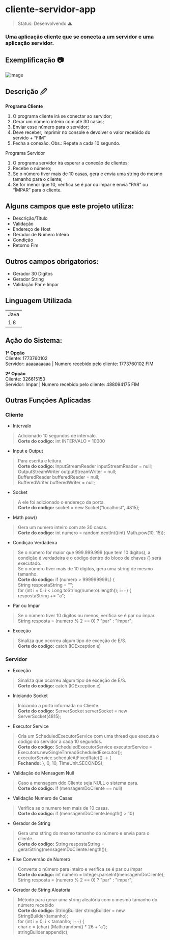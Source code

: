 <h1>cliente-servidor-app</h1>

> Status: Desenvolvendo ⚠️

### Uma aplicação cliente que se conecta a um servidor e uma aplicação servidor.

## Exemplificação 📷

![image](https://user-images.githubusercontent.com/98546863/233650501-9fcd0e96-51af-4870-afff-3d2b295864f5.png)

## Descrição 🖉

**Programa Cliente**
1. O programa cliente irá se conectar ao servidor;
2. Gerar um número inteiro com até 30 casas;
3. Enviar esse número para o servidor;
4. Deve receber, imprimir no console e devolver o valor recebido do servido + “FIM”
5. Fecha a conexão.
Obs.: Repete a cada 10 segundo.

Programa Servidor
1. O programa servidor irá esperar a conexão de clientes;
2. Recebe o número;
3. Se o número tiver mais de 10 casas, gera e envia uma string do mesmo tamanho para o cliente;
4. Se for menor que 10, verifica se é par ou ímpar e envia “PAR” ou “ÍMPAR” para o cliente.

## Alguns campos que este projeto utiliza:

+ Descrição/Titulo
+ Validação
+ Endereço de Host
+ Gerador de Numero Inteiro
+ Condição
+ Retorno Fim

## Outros campos obrigatorios:

+ Gerador 30 Digitos
+ Gerador String
+ Validação Par e Impar

## Linguagem Utilizada
<table> 
 <tr>
  <td>Java</td>
 </tr>
 <tr>
  <td>1.8</td>
 </tr>
</table>


## Ação do Sistema: 

**1ª Opção**
<br />Cliente: 1773760102
<br />Servidor: aaaaaaaaaa | Numero recebido pelo cliente: 1773760102
FIM

**2ª Opção**
<br />Cliente: 326615153
<br />Servidor: Impar | Numero recebido pelo cliente: 488094175
FIM

## Outras Funções Aplicadas

### Cliente

* Intervalo
> Adicionado 10 segundos de intervalo.
<br /> **Corte do codigo:** int INTERVALO = 10000

* Input e Output
> Para escrita e leitura.
<br /> **Corte do codigo:** InputStreamReader inputStreamReader = null;
 <br /> OutputStreamWriter outputStreamWriter = null;
  <br /> BufferedReader bufferedReader = null;
   <br /> BufferedWriter bufferedWriter = null;
   
* Socket
> A ele foi adicionado o endereço da porta.
<br /> **Corte do codigo:** socket = new Socket("localhost", 4815);

* Math pow()
> Gera um numero inteiro com ate 30 casas.
  <br /> **Corte do codigo:** int numero = random.nextInt((int) Math.pow(10, 15));
  
* Condição Verdadeira
> Se o número for maior que 999.999.999 (que tem 10 dígitos), a condição é verdadeira e o código dentro do bloco de chaves {} será executado.
 <br /> Se o número tiver mais de 10 dígitos, gera uma string de mesmo tamanho.
  <br /> **Corte do codigo:** if (numero > 999999999L) { 
    <br /> String respostaString = "";
      <br /> for (int i = 0; i < Long.toString(numero).length(); i++) {
        <br /> respostaString += "a";
  
* Par ou Impar
> Se o número tiver 10 dígitos ou menos, verifica se é par ou ímpar.
<br />  String resposta = (numero % 2 == 0) ? "par" : "ímpar";

* Exceção
> Sinaliza que ocorreu algum tipo de exceção de E/S.
<br /> **Corte do codigo:** catch (IOException e)
 
### Servidor

* Exceção
> Sinaliza que ocorreu algum tipo de exceção de E/S.
<br /> **Corte do codigo:** catch (IOException e)

* Iniciando Socket
> Iniciando a porta informada no Cliente.
<br /> **Corte do codigo:** ServerSocket serverSocket = new ServerSocket(4815);

* Executor Service 
> Cria um ScheduledExecutorService com uma thread que executa o código do servidor a cada 10 segundos.
<br /> **Corte do codigo:** ScheduledExecutorService executorService = Executors.newSingleThreadScheduledExecutor();
  <br /> executorService.scheduleAtFixedRate(() -> {
   <br /> **Fechando:** }, 0, 10, TimeUnit.SECONDS);
   
* Validação de Mensagem Null
> Caso a mensagem ddo Cliente seja NULL o sistema para. 
<br /> **Corte do codigo:** if (mensagemDoCliente == null)

* Validação Numero de Casas
> Verifica se o numero tem mais de 10 casas. 
<br /> **Corte do codigo:** if (mensagemDoCliente.length() > 10)

* Gerador de String 
> Gera uma string do mesmo tamanho do número e envia para o cliente.
<br /> **Corte do codigo:** String respostaString = gerarString(mensagemDoCliente.length());

* Else Conversão de Numero 
> Converte o número para inteiro e verifica se é par ou ímpar
<br /> **Corte do codigo:** int numero = Integer.parseInt(mensagemDoCliente);
 <br />String resposta = (numero % 2 == 0) ? "par" : "impar";
 
* Gerador de String Aleatoria
> Método para gerar uma string aleatória com o mesmo tamanho do número recebido
<br /> **Corte do codigo:** StringBuilder stringBuilder = new StringBuilder(tamanho);
 <br /> for (int i = 0; i < tamanho; i++) {
  <br /> char c = (char) (Math.random() * 26 + 'a');
   <br />stringBuilder.append(c);

